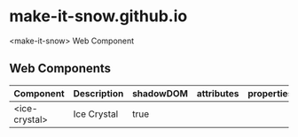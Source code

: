 # make-it-snow.github.io
&lt;make-it-snow> Web Component

## Web Components

| Component | Description | shadowDOM | attributes | properties | methods | events |
| --- | --- | --- | --- | --- | --- | --- |
| &lt;ice-crystal> | Ice Crystal | true |  |  |  |  |